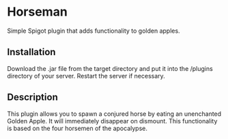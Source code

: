 # Horseman
Simple Spigot plugin that adds functionality to golden apples.

Installation
------------

Download the .jar file from the target directory and put it into the /plugins directory of your server. Restart the server if necessary.


Description
-----------

This plugin allows you to spawn a conjured horse by eating an unenchanted Golden Apple. It will immediately disappear on dismount. This functionality is based on the four horsemen of the apocalypse.